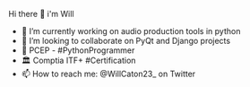Hi there 👋 i'm Will

- 🎨 I’m currently working on audio production tools in python
- 👯 I’m looking to collaborate on PyQt and Django projects
- 🥂 PCEP - #PythonProgrammer
- 🏛 Comptia ITF+ #Certification
- 📫 How to reach me: @WillCaton23_ on Twitter 

